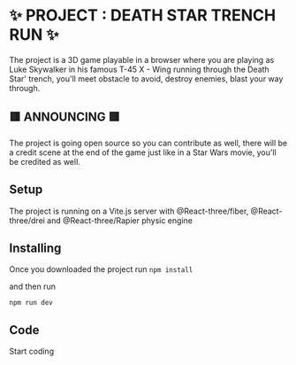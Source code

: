 
# ✨ PROJECT : DEATH STAR TRENCH RUN ✨

The project is a 3D game playable in a browser where you are playing as Luke Skywalker in his famous T-45 X - Wing running through the Death Star' trench, you'll meet obstacle to avoid, destroy enemies, blast your way through.

## 🟥 ANNOUNCING 🟥 

The project is going open source so you can contribute as well, there will be a credit scene at the end of the game just like in a Star Wars movie, you'll be credited as well.

## Setup

The project is running on a Vite.js server with @React-three/fiber, @React-three/drei and @React-three/Rapier physic engine 
## Installing
Once you downloaded the project run 
``npm install ``

and then run 

``npm run dev``

## Code 

Start coding

